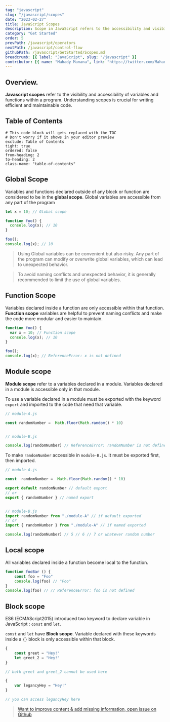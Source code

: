 ```yaml
---
tag: "javascript"
slug: "/javascript/scopes"
date: "2023-02-27"
title: JavaScript Scopes
description: Scope in JavaScript refers to the accessibility and visibility of variables within a program."
category: "Get Started"
order: 5
prevPath: /javascript/operators
nextPath: /javascript/control-flow
githubPath: /javascript/GetStarted/Scopes.md
breadcrumb: [{ label: "JavaScript", slug: "/javascript" }]
contributor: [{ name: "Mahady Manana", link: "https://twitter.com/MahadyManana" }]
---
```



## Overview.

**Javascript scopes** refer to the visibility and accessibility of variables and functions within a program. Understanding scopes is crucial for writing efficient and maintainable code. 

## Table of Contents

```toc
# This code block will gets replaced with the TOC
# Don't worry if it shows in your editor preview
exclude: Table of Contents
tight: true
ordered: false
from-heading: 2
to-heading: 2
class-name: "table-of-contents"
```


## Global Scope

Variables and functions declared outside of any block or function are considered to be in the **global scope**. Global variables are accessible from any part of the program

```javascript
let x = 10; // Global scope

function foo() {
  console.log(x); // 10
}

foo();
console.log(x); // 10

```

> Using Global variables can be convenient but also risky. Any part of the program can modify or overwrite global variables, which can lead to unexpected behavior.

> To avoid naming conflicts and unexpected behavior, it is generally recommended to limit the use of global variables.


## Function Scope


Variables declared inside a function are only accessible within that function. **Function scope** variables are helpful to prevent naming conflicts and make the code more modular and easier to maintain.

```javascript
function foo() {
  var x = 10; // Function scope
  console.log(x); // 10
}

foo();
console.log(x); // ReferenceError: x is not defined
```


## Module scope

**Module scope** refer to a variables declared in a module. Variables declared in a module is accessible only in that module.

To use a variable declared in a module must be exported with the keyword `export` and imported to the code that need that variable.

```javascript
// module-A.js

const randomNumber =  Math.floor(Math.random() * 10)


// module-B.js

console.log(randomNumber) // ReferenceError: randomNumber is not defined

```
To make `randomNumber` accessible in `module-B.js`. It must be exported first, then imported.

```javascript
// module-A.js

const  randomNumber =  Math.floor(Math.random() * 10)

export default randomNumber // default export
// or
export { randomNumber } // named export


// module-B.js
import randomNumber from "./module-A" // if default exported
// or
import { randomNumber } from "./module-A" // if named exported

console.log(randomNumber) // 5 // 6 // 7 or whatever random number
```


## Local scope


All variables declared inside a function become local to the function.

```javascript
function fooBar () {
    const foo = "Foo"
    console.log(foo) // "Foo"
}
console.log(foo) // // ReferenceError: foo is not defined

```


## Block scope


ES6 (ECMAScript2015) introduced two keyword to declare variable in JavaScript : `const` and `let`.

`const` and `let` have **Block scope**. Variable declared with these keywords inside a `{}` block is only accessible within that block.


```javascript
{
    const greet = "Hey!"
    let greet_2 = "Hey!"
}

// both greet and greet_2 cannot be used here

{
    var legancyHey = "Hey!"
}

// you can access legancyHey here

```


> <a href="https://github.com/mahady-manana/betatuto-docs/tree/main/docs/javascript/GetStarted/Scopes.md" target="_blank">Want to improve content & add missing information, open issue on Github</a>
